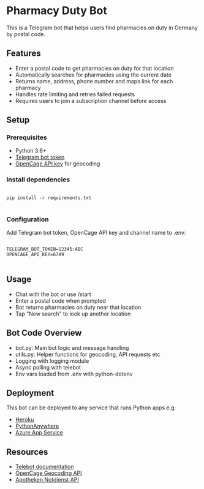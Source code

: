 <!DOCTYPE html>
<html>
<head>
  
</head>
<body>

<h1>Pharmacy Duty Bot</h1>

<p>This is a Telegram bot that helps users find pharmacies on duty in Germany by postal code.</p>

<h2>Features</h2>

<ul>
  <li>Enter a postal code to get pharmacies on duty for that location</li>
  <li>Automatically searches for pharmacies using the current date</li>
  <li>Returns name, address, phone number and maps link for each pharmacy</li>
  <li>Handles rate limiting and retries failed requests</li>
  <li>Requires users to join a subscription channel before access</li>
</ul>

<h2>Setup</h2>

<h3>Prerequisites</h3>

<ul>
  <li>Python 3.6+</li>
  <li><a href="https://core.telegram.org/bots#3-how-do-i-create-a-bot">Telegram bot token</a></li>
  <li><a href="https://opencagedata.com/api">OpenCage API key</a> for geocoding</li> 
</ul>

<h3>Install dependencies</h3>

<pre>
<code>
pip install -r requirements.txt
</code>  
</pre>

<h3>Configuration</h3>

<p>Add Telegram bot token, OpenCage API key and channel name to .env:</p>

<pre>
<code>
TELEGRAM_BOT_TOKEN=12345:ABC
OPENCAGE_API_KEY=6789  
</code>
</pre>

<h2>Usage</h2>  

<ul>
  <li>Chat with the bot or use /start</li>
  <li>Enter a postal code when prompted</li>
  <li>Bot returns pharmacies on duty near that location</li>
  <li>Tap "New search" to look up another location</li> 
</ul>

<h2>Bot Code Overview</h2>

<ul>
  <li>bot.py: Main bot logic and message handling</li>
  <li>utils.py: Helper functions for geocoding, API requests etc</li>
  <li>Logging with logging module</li>
  <li>Async polling with telebot</li>
  <li>Env vars loaded from .env with python-dotenv</li>
</ul>
  
<h2>Deployment</h2>

<p>This bot can be deployed to any service that runs Python apps e.g:</p>

<ul>
  <li><a href="https://devcenter.heroku.com/articles/getting-started-with-python">Heroku</a></li>
  <li><a href="https://help.pythonanywhere.com/pages/TelegramBots">PythonAnywhere</a></li>
  <li><a href="https://docs.microsoft.com/en-us/azure/app-service/quickstart-python">Azure App Service</a></li> 
</ul>

<h2>Resources</h2>

<ul>
  <li><a href="https://github.com/eternnoir/pyTelegramBotAPI">Telebot documentation</a></li>
  <li><a href="https://opencagedata.com/api">OpenCage Geocoding API</a></li>
  <li><a href="https://apotheken-notdienst-api.de/">Apotheken Notdienst API</a></li>
</ul>

</body>
</html>

